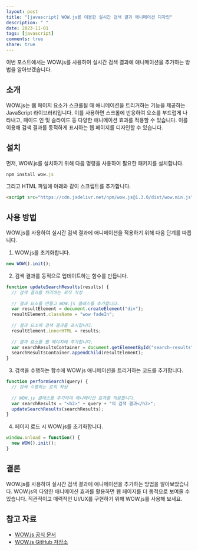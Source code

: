 ```yaml
---
layout: post
title: "[javascript] WOW.js를 이용한 실시간 검색 결과 애니메이션 디자인"
description: " "
date: 2023-11-01
tags: [javascript]
comments: true
share: true
---
```


이번 포스트에서는 WOW.js를 사용하여 실시간 검색 결과에 애니메이션을 추가하는 방법을 알아보겠습니다. 

## 소개

WOW.js는 웹 페이지 요소가 스크롤될 때 애니메이션을 트리거하는 기능을 제공하는 JavaScript 라이브러리입니다. 이를 사용하면 스크롤에 반응하여 요소를 부드럽게 나타내고, 페이드 인 및 슬라이드 등 다양한 애니메이션 효과를 적용할 수 있습니다. 이를 이용해 검색 결과를 동적하게 표시하는 웹 페이지를 디자인할 수 있습니다. 

## 설치

먼저, WOW.js를 설치하기 위해 다음 명령을 사용하여 필요한 패키지를 설치합니다.

```javascript
npm install wow.js
```

그리고 HTML 파일에 아래와 같이 스크립트를 추가합니다.

```html
<script src="https://cdn.jsdelivr.net/npm/wow.js@1.3.0/dist/wow.min.js"></script>
```

## 사용 방법

WOW.js를 사용하여 실시간 검색 결과에 애니메이션을 적용하기 위해 다음 단계를 따릅니다.

1. WOW.js를 초기화합니다.

```javascript
new WOW().init();
```

2. 검색 결과를 동적으로 업데이트하는 함수를 만듭니다.

```javascript
function updateSearchResults(results) {
  // 검색 결과를 처리하는 로직 작성
  
  // 결과 요소를 만들고 WOW.js 클래스를 추가합니다.
  var resultElement = document.createElement("div");
  resultElement.className = "wow fadeIn";
  
  // 결과 요소에 검색 결과를 표시합니다.
  resultElement.innerHTML = results;
  
  // 결과 요소를 웹 페이지에 추가합니다.
  var searchResultsContainer = document.getElementById("search-results");
  searchResultsContainer.appendChild(resultElement);
}
```

3. 검색을 수행하는 함수에 WOW.js 애니메이션을 트리거하는 코드를 추가합니다.

```javascript
function performSearch(query) {
  // 검색 수행하는 로직 작성
  
  // WOW.js 클래스를 추가하여 애니메이션 효과를 적용합니다.
  var searchResults = "<h2>" + query + "의 검색 결과</h2>";
  updateSearchResults(searchResults);
}
```

4. 페이지 로드 시 WOW.js를 초기화합니다.

```javascript
window.onload = function() {
  new WOW().init();
}
```

## 결론

WOW.js를 사용하여 실시간 검색 결과에 애니메이션을 추가하는 방법을 알아보았습니다. WOW.js의 다양한 애니메이션 효과를 활용하면 웹 페이지를 더 동적으로 보여줄 수 있습니다. 직관적이고 매력적인 UI/UX를 구현하기 위해 WOW.js를 사용해 보세요.

## 참고 자료

- [WOW.js 공식 문서](https://wowjs.uk/)
- [WOW.js GitHub 저장소](https://github.com/matthieua/WOW)